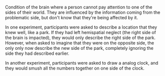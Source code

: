 Condition of the brain where a person cannot pay attention to one of the sides of their world. They are influenced by the information coming from the problematic side, but don't know that they're being affected by it.

In one experiment, participants were asked to describe a location that they knew well, like a park. If they had left hemispatial neglect (the right side of the brain is impacted), they would only describe the right side of the park. However, when asked to imagine that they were on the opposite side, the only only now describe the new side of the park, completely ignoring the side they had described earlier.

In another experiment, participants were asked to draw a analog clock, and they would smush all the numbers together on one side of the clock.